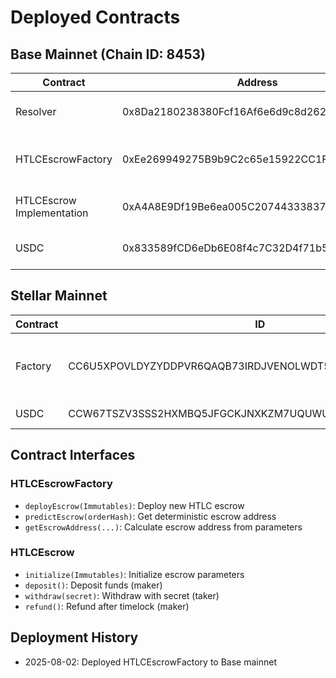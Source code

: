 # Deployed Contracts

## Base Mainnet (Chain ID: 8453)

| Contract | Address | Description |
|----------|---------|-------------|
| Resolver | 0x8Da2180238380Fcf16Af6e6d9c8d2620E5093dA1 | Main resolver contract |
| HTLCEscrowFactory | 0xEe269949275B9b9C2c65e15922CC1F12ED82666E | HTLC-aware escrow factory |
| HTLCEscrow Implementation | 0xA4A8E9Df19Be6ea005C20744333837601fFD3FeC | Logic contract for escrows |
| USDC | 0x833589fCD6eDb6E08f4c7C32D4f71b54bdA02913 | Native USDC on Base |

## Stellar Mainnet

| Contract | ID | Description |
|----------|---------|-------------|
| Factory | CC6U5XPOVLDYZYDDPVR6QAQB73IRDJVENOLWDT52EY42ZBVJHPS7GQDO | Stellar escrow factory (v2 - SDK 23.0) |
| USDC | CCW67TSZV3SSS2HXMBQ5JFGCKJNXKZM7UQUWUZPUTHXSTZLEO7SJMI75 | Stellar USDC |

## Contract Interfaces

### HTLCEscrowFactory
- `deployEscrow(Immutables)`: Deploy new HTLC escrow
- `predictEscrow(orderHash)`: Get deterministic escrow address
- `getEscrowAddress(...)`: Calculate escrow address from parameters

### HTLCEscrow
- `initialize(Immutables)`: Initialize escrow parameters
- `deposit()`: Deposit funds (maker)
- `withdraw(secret)`: Withdraw with secret (taker)
- `refund()`: Refund after timelock (maker)

## Deployment History
- 2025-08-02: Deployed HTLCEscrowFactory to Base mainnet